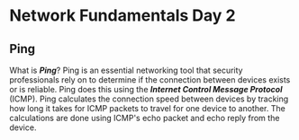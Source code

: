 # Network Fundamentals Day 2

## Ping

What is ***Ping***? Ping is an essential networking tool that security professionals rely on to determine if the connection between devices exists or is reliable. Ping does this using the ***Internet Control Message Protocol*** (ICMP). Ping calculates the connection speed between devices by tracking how long it takes for ICMP packets to travel for one device to another. The calculations are done using ICMP's echo packet and echo reply from the device. 